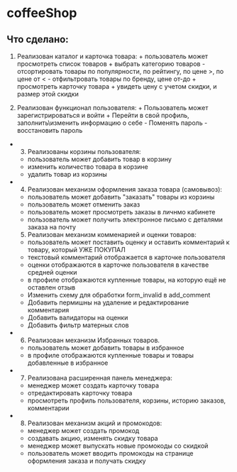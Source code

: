 # coffeeShop

## Что сделано:
  1. Реализован каталог и карточка товара:
    + пользователь может просмотреть список товаров
    + выбрать категорию товаров
    - отсортировать товары по популярности, по рейтингу, по цене >, по цене от <
    - отфильтровать товары по бренду, цене от-до
    + просмотреть карточку товара
    + увидеть цену с учетом скидки, и размер этой скидки
  
  2. Реализован функционал пользователя:
    + Пользователь может зарегистрироваться и войти
    + Перейти в свой профиль, заполнить\изменить информацию о себе
    - Поменять пароль
    - восстановить пароль

- 3. Реализованы корзины пользователя:
    - пользователь может добавить товар в корзину
    - изменить количество товара в корзине
    - удалить товар из корзины

- 4. Реализован механизм оформления заказа товара (самовывоз):
    - пользователь может добавить "заказать" товары из корзины
    - пользователь может отменить заказ
    - пользователь может просмотреть заказы в личнмо кабинете
    - пользователь может получить электронное письмо с деталями заказа на почту

  5. Реализован механизм комменарией и оценки товаров:
    + пользователь может поставить оценку и оставить комментарий к товару, который УЖЕ ПОКУПАЛ
    + текстовый комментарий отображается в карточке пользователя
    + оценки отображаются в карточке пользователя в качестве средней оценки
    + в профиле отображаются купленные товары, на которую ещё не оставлен отзыв
    - Изменить схему для обработки form_invalid в add_comment
    - Добавить пермишны на удаление и редактирование комментария
    - Добавить валидаторы на оценки
    - Добавить фильтр матерных слов

- 6. Реализован механизм Избранных товаров.
    - пользователь может добавить товары в избранное
    - в профиле отображаются купленные товары и товары добавленные в избранное

- 7. Реализована расширенная панель менеджера:
    - менеджер может создать карточку товара
    - отредактировать карточку товара
    - просмотреть профиль пользователя, корзины, историю заказов, комментарии

- 8. Реализован механизм акций и промокодов:
    - менеджер может создать промокод
    - создавать акцию, изменять скидку товара
    - менеджер может выпускать новые промокоды со скидкой
    - пользователь может вводить промокоды на странице оформления заказа и получать скидку
